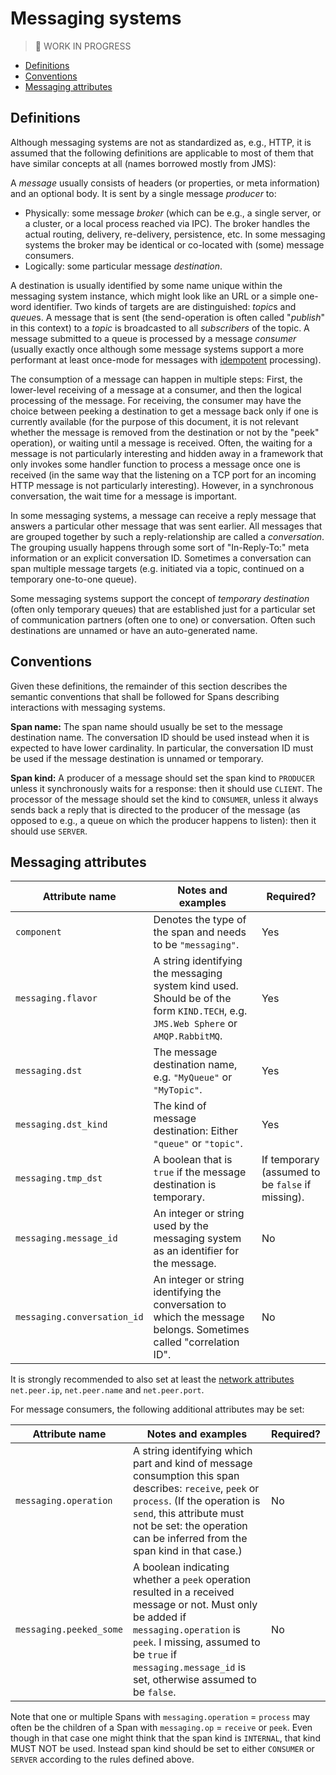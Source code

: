 # Messaging systems

> 🚧 WORK IN PROGRESS

<!-- Re-generate TOC with `markdown-toc --no-first-h1 -i` -->

<!-- toc -->

- [Definitions](#definitions)
- [Conventions](#conventions)
- [Messaging attributes](#messaging-attributes)

<!-- tocstop -->

## Definitions

Although messaging systems are not as standardized as, e.g., HTTP, it is assumed that the following definitions are applicable to most of them that have similar concepts at all (names borrowed mostly from JMS):

A *message* usually consists of headers (or properties, or meta information) and an optional body. It is sent by a single message *producer* to:

* Physically: some message *broker* (which can be e.g., a single server, or a cluster, or a local process reached via IPC). The broker handles the actual routing, delivery, re-delivery, persistence, etc. In some messaging systems the broker may be identical or co-located with (some) message consumers.
* Logically: some particular message *destination*.

A destination is usually identified by some name unique within the messaging system instance, which might look like an URL or a simple one-word identifier. Two kinds of targets are are distinguished: *topic*s and *queue*s.
A message that is sent (the send-operation is often called "*publish*" in this context) to a *topic* is broadcasted to all *subscribers* of the topic.
A message submitted to a queue is processed by a message *consumer* (usually exactly once although some message systems support a more performant at least once-mode for messages with [idempotent][] processing).

The consumption of a message can happen in multiple steps:
First, the lower-level receiving of a message at a consumer, and then the logical processing of the message.
For receiving, the consumer may have the choice between peeking a destination to get a message back only if one is currently available
(for the purpose of this document, it is not relevant whether the message is removed from the destination or not by the "peek" operation),
or waiting until a message is received.
Often, the waiting for a message is not particularly interesting and hidden away in a framework that only invokes some handler function to process a message once one is received
(in the same way that the listening on a TCP port for an incoming HTTP message is not particularly interesting).
However, in a synchronous conversation, the wait time for a message is important.

In some messaging systems, a message can receive a reply message that answers a particular other message that was sent earlier. All messages that are grouped together by such a reply-relationship are called a *conversation*. The grouping usually happens through some sort of "In-Reply-To:" meta information or an explicit conversation ID. Sometimes a conversation can span multiple message targets (e.g. initiated via a topic, continued on a temporary one-to-one queue).

Some messaging systems support the concept of *temporary destination* (often only temporary queues) that are established just for a particular set of communication partners (often one to one) or conversation. Often such destinations are unnamed or have an auto-generated name.

[idempotent]: https://en.wikipedia.org/wiki/Idempotence

## Conventions

Given these definitions, the remainder of this section describes the semantic conventions that shall be followed for Spans describing interactions with messaging systems.

**Span name:** The span name should usually be set to the message destination name.
The conversation ID should be used instead when it is expected to have lower cardinality.
In particular, the conversation ID must be used if the message destination is unnamed or temporary.

**Span kind:** A producer of a message should set the span kind to `PRODUCER` unless it synchronously waits for a response: then it should use `CLIENT`.
The processor of the message should set the kind to `CONSUMER`, unless it always sends back a reply that is directed to the producer of the message
(as opposed to e.g., a queue on which the producer happens to listen): then it should use `SERVER`.

## Messaging attributes

| Attribute name |                          Notes and examples                            | Required? |
| -------------- | ---------------------------------------------------------------------- | --------- |
| `component` | Denotes the type of the span and needs to be `"messaging"`. | Yes |
| `messaging.flavor` | A string identifying the messaging system kind used. Should be of the form `KIND.TECH`, e.g. `JMS.Web Sphere` or `AMQP.RabbitMQ`. | Yes |
| `messaging.dst` | The message destination name, e.g. `"MyQueue"` or `"MyTopic"`. | Yes |
| `messaging.dst_kind` | The kind of message destination: Either `"queue"` or `"topic"`. | Yes |
| `messaging.tmp_dst` | A boolean that is `true` if the message destination is temporary. | If temporary (assumed to be `false` if missing). |
| `messaging.message_id` | An integer or string used by the messaging system as an identifier for the message. | No |
| `messaging.conversation_id` | An integer or string identifying the conversation to which the message belongs. Sometimes called "correlation ID". | No |

It is strongly recommended to also set at least the [network attributes][] `net.peer.ip`, `net.peer.name` and `net.peer.port`.

[network attributes]: data-span-general.md#general-network-connection-attributes

For message consumers, the following additional attributes may be set:

| Attribute name |                          Notes and examples                            | Required? |
| -------------- | ---------------------------------------------------------------------- | --------- |
| `messaging.operation` | A string identifying which part and kind of message consumption this span describes: `receive`, `peek` or `process`. (If the operation is `send`, this attribute must not be set: the operation can be inferred from the span kind in that case.) | No |
| `messaging.peeked_some` |  A boolean indicating whether a `peek` operation resulted in a received message or not. Must only be added if `messaging.operation` is `peek`. I missing, assumed to be `true` if `messaging.message_id` is set, otherwise assumed to be `false`. | No |

Note that one or multiple Spans with `messaging.operation` = `process` may often be the children of a Span with `messaging.op` = `receive` or `peek`.
Even though in that case one might think that the span kind is `INTERNAL`, that kind MUST NOT be used.
Instead span kind should be set to either `CONSUMER` or `SERVER` according to the rules defined above.
